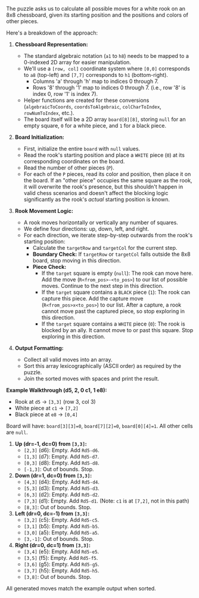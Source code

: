 The puzzle asks us to calculate all possible moves for a white rook on an 8x8 chessboard, given its starting position and the positions and colors of other pieces.

Here's a breakdown of the approach:

1.  **Chessboard Representation:**
    *   The standard algebraic notation (`a1` to `h8`) needs to be mapped to a 0-indexed 2D array for easier manipulation.
    *   We'll use a `[row, col]` coordinate system where `[0,0]` corresponds to `a8` (top-left) and `[7,7]` corresponds to `h1` (bottom-right).
        *   Columns 'a' through 'h' map to indices 0 through 7.
        *   Rows '8' through '1' map to indices 0 through 7. (i.e., row '8' is index 0, row '1' is index 7).
    *   Helper functions are created for these conversions (`algebraicToCoords`, `coordsToAlgebraic`, `colCharToIndex`, `rowNumToIndex`, etc.).
    *   The board itself will be a 2D array `board[8][8]`, storing `null` for an empty square, `0` for a white piece, and `1` for a black piece.

2.  **Board Initialization:**
    *   First, initialize the entire `board` with `null` values.
    *   Read the rook's starting position and place a `WHITE` piece (`0`) at its corresponding coordinates on the board.
    *   Read the number of other pieces (`P`).
    *   For each of the `P` pieces, read its color and position, then place it on the board. If an "other piece" occupies the same square as the rook, it will overwrite the rook's presence, but this shouldn't happen in valid chess scenarios and doesn't affect the blocking logic significantly as the rook's *actual* starting position is known.

3.  **Rook Movement Logic:**
    *   A rook moves horizontally or vertically any number of squares.
    *   We define four directions: up, down, left, and right.
    *   For each direction, we iterate step-by-step outwards from the rook's starting position:
        *   Calculate the `targetRow` and `targetCol` for the current step.
        *   **Boundary Check:** If `targetRow` or `targetCol` falls outside the 8x8 board, stop moving in this direction.
        *   **Piece Check:**
            *   If the `target` square is empty (`null`): The rook can move here. Add the move (`R<from_pos>-<to_pos>`) to our list of possible moves. Continue to the next step in this direction.
            *   If the `target` square contains a `BLACK` piece (`1`): The rook can capture this piece. Add the capture move (`R<from_pos>x<to_pos>`) to our list. After a capture, a rook cannot move past the captured piece, so stop exploring in this direction.
            *   If the `target` square contains a `WHITE` piece (`0`): The rook is blocked by an ally. It cannot move to or past this square. Stop exploring in this direction.

4.  **Output Formatting:**
    *   Collect all valid moves into an array.
    *   Sort this array lexicographically (ASCII order) as required by the puzzle.
    *   Join the sorted moves with spaces and print the result.

**Example Walkthrough (d5, 2, 0 c1, 1 e8):**

*   Rook at `d5` -> `[3,3]` (row 3, col 3)
*   White piece at `c1` -> `[7,2]`
*   Black piece at `e8` -> `[0,4]`

Board will have: `board[3][3]=0`, `board[7][2]=0`, `board[0][4]=1`. All other cells are `null`.

1.  **Up (dr=-1, dc=0) from `[3,3]`:**
    *   `[2,3]` (d6): Empty. Add `Rd5-d6`.
    *   `[1,3]` (d7): Empty. Add `Rd5-d7`.
    *   `[0,3]` (d8): Empty. Add `Rd5-d8`.
    *   `[-1,3]`: Out of bounds. Stop.
2.  **Down (dr=1, dc=0) from `[3,3]`:**
    *   `[4,3]` (d4): Empty. Add `Rd5-d4`.
    *   `[5,3]` (d3): Empty. Add `Rd5-d3`.
    *   `[6,3]` (d2): Empty. Add `Rd5-d2`.
    *   `[7,3]` (d1): Empty. Add `Rd5-d1`. (Note: `c1` is at `[7,2]`, not in this path)
    *   `[8,3]`: Out of bounds. Stop.
3.  **Left (dr=0, dc=-1) from `[3,3]`:**
    *   `[3,2]` (c5): Empty. Add `Rd5-c5`.
    *   `[3,1]` (b5): Empty. Add `Rd5-b5`.
    *   `[3,0]` (a5): Empty. Add `Rd5-a5`.
    *   `[3,-1]`: Out of bounds. Stop.
4.  **Right (dr=0, dc=1) from `[3,3]`:**
    *   `[3,4]` (e5): Empty. Add `Rd5-e5`.
    *   `[3,5]` (f5): Empty. Add `Rd5-f5`.
    *   `[3,6]` (g5): Empty. Add `Rd5-g5`.
    *   `[3,7]` (h5): Empty. Add `Rd5-h5`.
    *   `[3,8]`: Out of bounds. Stop.

All generated moves match the example output when sorted.